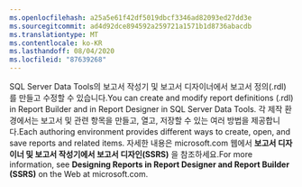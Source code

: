 ```yaml
---
ms.openlocfilehash: a25a5e61f42df5019dbcf3346ad82093ed27dd3e
ms.sourcegitcommit: ad4d92dce894592a259721a1571b1d8736abacdb
ms.translationtype: MT
ms.contentlocale: ko-KR
ms.lasthandoff: 08/04/2020
ms.locfileid: "87639268"
---
```

<span data-ttu-id="a07ea-101">SQL Server Data Tools의 보고서 작성기 및 보고서 디자이너에서 보고서 정의\(.rdl\)를 만들고 수정할 수 있습니다.</span><span class="sxs-lookup"><span data-stu-id="a07ea-101">You can create and modify report definitions \(.rdl\) in Report Builder and in Report Designer in SQL Server Data Tools.</span></span> <span data-ttu-id="a07ea-102">각 제작 환경에서는 보고서 및 관련 항목을 만들고, 열고, 저장할 수 있는 여러 방법을 제공합니다.</span><span class="sxs-lookup"><span data-stu-id="a07ea-102">Each authoring environment provides different ways to create, open, and save reports and related items.</span></span> <span data-ttu-id="a07ea-103">자세한 내용은 microsoft.com 웹에서 **보고서 디자이너 및 보고서 작성기에서 보고서 디자인\(SSRS\)** 을 참조하세요.</span><span class="sxs-lookup"><span data-stu-id="a07ea-103">For more information, see **Designing Reports in Report Designer and Report Builder \(SSRS\)** on the Web at microsoft.com.</span></span>
